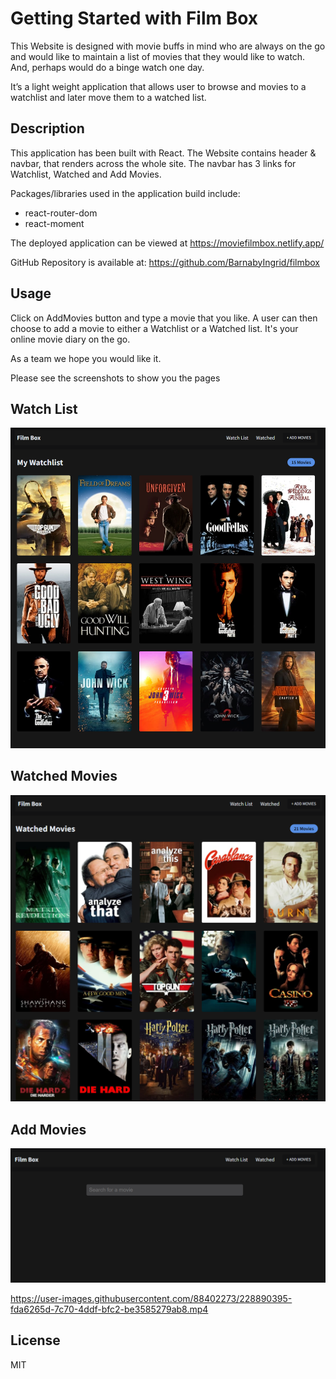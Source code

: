 # Getting Started with Film Box

This Website is designed with movie buffs in mind who are always on the go and would like to maintain a list of movies that they would like to watch. And, perhaps would do a binge watch one day.

It’s a light weight application that allows user to browse and movies to a watchlist and later move them to a watched list.

## Description

This application has been built with React.
The Website contains header & navbar, that renders across the whole site. The navbar has 3 links for Watchlist, Watched and Add Movies.

Packages/libraries used in the application build include:

- react-router-dom
- react-moment

The deployed application can be viewed at <https://moviefilmbox.netlify.app/>

GitHub Repository is available at: <https://github.com/BarnabyIngrid/filmbox>

## Usage

Click on AddMovies button and type a movie that you like.
A user can then choose to add a movie to either a Watchlist or a Watched list.
It's your online movie diary on the go.

As a team we hope you would like it.

Please see the screenshots to show you the pages

## Watch List

![Watch List](/src/WatchList.png)

## Watched Movies

![Watched List](/src/WatchedList.png)

## Add Movies

![Add Movies to your List](/src/AddMovies.png)



https://user-images.githubusercontent.com/88402273/228890395-fda6265d-7c70-4ddf-bfc2-be3585279ab8.mp4



## License

MIT
